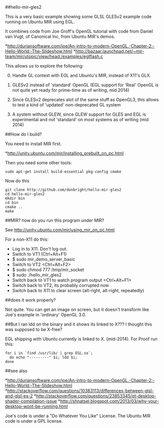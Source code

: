 ##hello-mir-gles2

This is a very basic example showing some GLSL GLESv2 example code
running on Ubuntu MIR using EGL. 

It combines code from Joe Groff's OpenGL tutorial with code from Daniel 
van Vugt, of Canonical Inc, from Ubuntu MIR's demos.

*http://duriansoftware.com/joe/An-intro-to-modern-OpenGL.-Chapter-2:-Hello-World:-The-Slideshow.html
*http://bazaar.launchpad.net/~mir-team/mir/utopic/view/head:/examples/eglflash.c

This allows us to explore the following:

0. Handle GL context with EGL and Ubuntu's MIR, instead of X11's GLX.

1. GLESv2 instead of 'standard' OpenGL (EGL support for 'Real' OpenGL
   is not quite yet ready for prime-time as of writing, mid 2014)

2. Since GLESv2 deprecates alot of the same stuff as OpenGL3, this allows
   to test a kind of 'updated' non-deprecated GL system

3. A system without GLEW, since GLEW support for GLES and EGL is experimental
   and not 'standard' on most systems as of writing (mid 2014)

##How do I build?

You need to install MIR first.

*http://unity.ubuntu.com/mir/installing_prebuilt_on_pc.html

Then you need some other tools:

    sudo apt-get install build-essential pkg-config cmake

Now do this

    git clone http://github.com/donbright/hello-mir-gles2
    cd hello-mir-gles2
    mkdir bin
    cd bin
    cmake ..
    make

##MIR? how do you run this program under MIR?

See http://unity.ubuntu.com/mir/using_mir_on_pc.html

For a non-X11 do this:

* Log in to X11. Don't log out.
* Switch to VT1 (Ctrl+Alt+F1)
* $ sudo mir_demo_server_basic
* Switch to VT2 <Ctrl+Alt+F2>
* $ sudo chmod 777 /tmp/mir_socket
* $ sudo ./hello_mir_gles2
* Switch back to VT1 to watch program output <Ctrl+Alt+F1>
* Switch back to VT2, its probably corrupted now
* Switch back to X11 to clear screen (alt-right, alt-right, repeatedly)

##does it work properly?

Not quite. You can get an image on screen, but it doesn't transform like 
Joe's example in 'ordinary' OpenGL 3.0.

##But I ran ldd on the binary and it shows its linked to X??? I thought this was supposed to be X-free?

EGL shipping with Ubuntu currently is linked to X. (mid-2014). For Proof 
run this:

    for i in `find /usr/lib/ | grep EGL.so`;
      do echo "---------" $i; ldd $i;
    done

##see also

*http://duriansoftware.com/joe/An-intro-to-modern-OpenGL.-Chapter-2:-Hello-World:-The-Slideshow.html
*http://stackoverflow.com/questions/10383113/differences-between-glsl-and-glsl-es-2
*http://stackoverflow.com/questions/23853345/qt-desktop-shader-compilation-issue
*http://shnatsel.blogspot.com/2013/03/why-your-desktop-wont-be-running.html

Joe's code is under a "Do Whatever You Like" License. The Ubuntu MIR 
code is under a GPL license.

